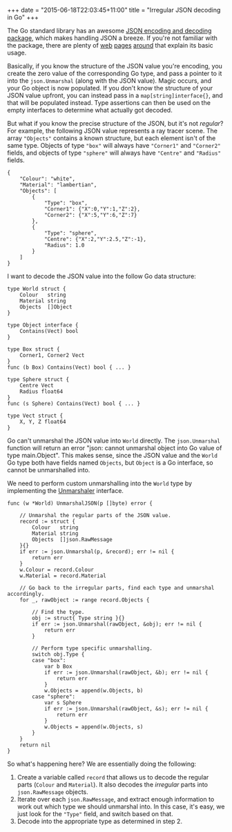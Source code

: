 +++
date = "2015-06-18T22:03:45+11:00"
title = "Irregular JSON decoding in Go"
+++

<!--Categories = ["Development", "GoLang"]-->
<!--Tags = ["go", "golang", "json", "heterogeneous", "homogeneous", "marshal", "unmarshal", "regular", "irregular"]-->

The Go standard library has an awesome [JSON encoding and decoding
package](http://golang.org/pkg/encoding/json/), which makes handling JSON a
breeze. If you're not familiar with the package, there are plenty of
[web](http://blog.golang.org/json-and-go) [pages](https://gobyexample.com/json)
[around](https://eager.io/blog/go-and-json/) that explain its basic usage.

Basically, if you know the structure of the JSON value you're encoding, you
create the zero value of the corresponding Go type, and pass a pointer to it
into the `json.Unmarshal` (along with the JSON value). Magic occurs, and your
Go object is now populated. If you don't know the structure of your JSON value
upfront, you can instead pass in a `map[string]interface{}`, and that will be
populated instead. Type assertions can then be used on the empty interfaces to
determine what actually got decoded.

But what if you know the precise structure of the JSON, but it's not _regular_?
For example, the following JSON value represents a ray tracer scene. The array
`"Objects"` contains a known structure, but each element isn't of the same
type. Objects of type `"box"` will always have `"Corner1"` and `"Corner2"`
fields, and objects of type `"sphere"` will always have `"Centre"` and
`"Radius"` fields.

    {
    	"Colour": "white",
    	"Material": "lambertian",
    	"Objects": [
    		{
    			"Type": "box",
    			"Corner1": {"X":0,"Y":1,"Z":2},
    			"Corner2": {"X":5,"Y":6,"Z":7}
    		},
    		{
    			"Type": "sphere",
    			"Centre": {"X":2,"Y":2.5,"Z":-1},
    			"Radius": 1.0
    		}
    	]
    }

I want to decode the JSON value into the follow Go data structure:

    type World struct {
    	Colour   string
    	Material string
    	Objects  []Object
    }
    
    type Object interface {
    	Contains(Vect) bool
    }
    
    type Box struct {
    	Corner1, Corner2 Vect
    }
    func (b Box) Contains(Vect) bool { ... }
    
    type Sphere struct {
    	Centre Vect
    	Radius float64
    }
    func (s Sphere) Contains(Vect) bool { ... }
    
    type Vect struct {
    	X, Y, Z float64
    }

Go can't unmarshal the JSON value into `World` directly. The `json.Unmarshal`
function will return an error "json: cannot unmarshal object into Go value of
type main.Object". This makes sense, since the JSON value and the `World` Go
type both have fields named `Objects`, but `Object` is a Go interface, so
cannot be unmarshalled into.

We need to perform custom unmarshalling into the `World` type by implementing
the [Unmarshaler](http://golang.org/pkg/encoding/json/#Unmarshaler) interface.

    func (w *World) UnmarshalJSON(p []byte) error {
    
    	// Unmarshal the regular parts of the JSON value.
    	record := struct {
    		Colour   string
    		Material string
    		Objects  []json.RawMessage
    	}{}
    	if err := json.Unmarshal(p, &record); err != nil {
    		return err
    	}
    	w.Colour = record.Colour
    	w.Material = record.Material
    
    	// Go back to the irregular parts, find each type and unmarshal accordingly.
    	for _, rawObject := range record.Objects {
    
    		// Find the type.
    		obj := struct{ Type string }{}
    		if err := json.Unmarshal(rawObject, &obj); err != nil {
    			return err
    		}
    
    		// Perform type specific unmarshalling.
    		switch obj.Type {
    		case "box":
    			var b Box
    			if err := json.Unmarshal(rawObject, &b); err != nil {
    				return err
    			}
    			w.Objects = append(w.Objects, b)
    		case "sphere":
    			var s Sphere
    			if err := json.Unmarshal(rawObject, &s); err != nil {
    				return err
    			}
    			w.Objects = append(w.Objects, s)
    		}
    	}
    	return nil
    }

So what's happening here? We are essentially doing the following:

1. Create a variable called `record` that allows us to decode the regular parts
   (`Colour` and `Material`). It also decodes the _irregular_ parts into
`json.RawMessage` objects.
2. Iterate over each `json.RawMessage`, and extract enough information to work
   out which type we should unmarshal into. In this case, it's easy, we just
look for the  `"Type"` field, and switch based on that.
3. Decode into the appropriate type as determined in step 2.
